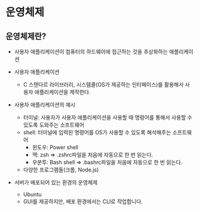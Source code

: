 # 운영체제

## 운영체제란?

- 사용자 애플리케이션이 컴퓨터의 하드웨어에 접근하는 것을 추상화하는 애플리케이션
- 사용자 애플리케이션
  - C 스탠다르 라이브러리, 시스템콜(OS가 제공하는 인터페이스)를 활용해서 사용자 애플리케이션을 제작한다.
- 사용자 애플리케이션의 예시
  - 터미널: 사용자가 사용자 애플리케이션을 사용할 때 명령어를 통해서 사용할 수 있도록 도와주는 소프트웨어
  - shell: 터미널에 입력된 명령어를 OS가 사용할 수 있도록 해석해주는 소프트웨어
    - 윈도우: Power shell
    - 맥: zsh => .zshrc파일을 처음에 자동으로 한 번 읽는다.
    - 우분투: Bash shell => .bashrc파일을 처음에 자동으로 한 번 읽는다.
  - 다양한 프로그램들(크롬, Node.js)

- 서버가 배포되어 있는 환경의 운영체제
  - Ubuntu
  - GUI를 제공하지만, 배포 환경에서는 CLI로 작업합니다.
